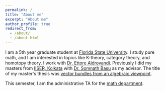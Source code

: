 ```yaml
---
permalink: /
title: "About me"
excerpt: "About me"
author_profile: true
redirect_from: 
  - /about/
  - /about.html
---
```


I am a 5th year graduate student at [Florida State University](https://www.fsu.edu/). I study pure math, and I am interested in topics like K-theory, category theory, and homotopy theory. I work with [Dr. Ettore Aldrovandi](https://www.math.fsu.edu/~ealdrov/).
Previously I did my masters from [IISER, Kolkata](https://www.iiserkol.ac.in/web/en/academic/departments/#gsc.tab=0) with [Dr. Somnath Basu](https://math.iiserkol.ac.in/faculties/somnath_basu.html) as my advisor. The title of my master's thesis was [vector bundles from an algebraic viewpoint](/files/Thesis_Final.pdf). 

This semester, I am the administrative TA for the [math department](https://www.math.fsu.edu/).
